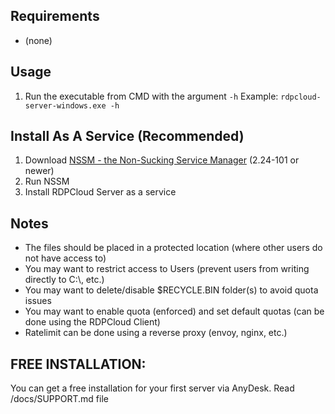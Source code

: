 ## Requirements
- (none)

## Usage
1. Run the executable from CMD with the argument `-h`
    Example: `rdpcloud-server-windows.exe -h`

## Install As A Service (Recommended)
1. Download [NSSM - the Non-Sucking Service Manager](https://nssm.cc/) (2.24-101 or newer)
2. Run NSSM
3. Install RDPCloud Server as a service

## Notes
- The files should be placed in a protected location (where other users do not have access to)
- You may want to restrict access to Users (prevent users from writing directly to C:\\, etc.)
- You may want to delete/disable $RECYCLE.BIN folder(s) to avoid quota issues
- You may want to enable quota (enforced) and set default quotas (can be done using the RDPCloud Client)
- Ratelimit can be done using a reverse proxy (envoy, nginx, etc.)

## FREE INSTALLATION:
You can get a free installation for your first server via AnyDesk. Read /docs/SUPPORT.md file
